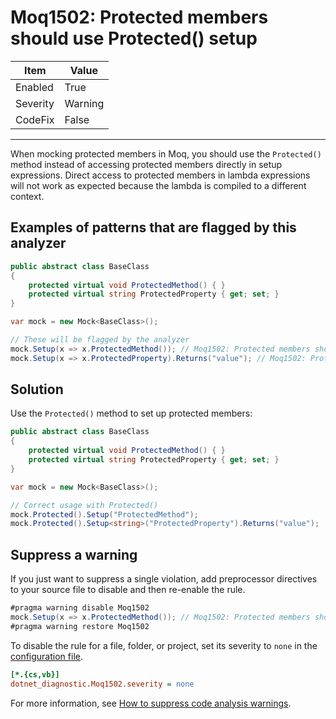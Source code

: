 # Moq1502: Protected members should use Protected() setup

| Item     | Value   |
| -------- | ------- |
| Enabled  | True    |
| Severity | Warning |
| CodeFix  | False   |
---

When mocking protected members in Moq, you should use the `Protected()` method instead of accessing protected members directly in setup expressions. Direct access to protected members in lambda expressions will not work as expected because the lambda is compiled to a different context.

## Examples of patterns that are flagged by this analyzer

```csharp
public abstract class BaseClass
{
    protected virtual void ProtectedMethod() { }
    protected virtual string ProtectedProperty { get; set; }
}

var mock = new Mock<BaseClass>();

// These will be flagged by the analyzer
mock.Setup(x => x.ProtectedMethod()); // Moq1502: Protected members should use Protected() setup
mock.Setup(x => x.ProtectedProperty).Returns("value"); // Moq1502: Protected members should use Protected() setup
```

## Solution

Use the `Protected()` method to set up protected members:

```csharp
public abstract class BaseClass
{
    protected virtual void ProtectedMethod() { }
    protected virtual string ProtectedProperty { get; set; }
}

var mock = new Mock<BaseClass>();

// Correct usage with Protected()
mock.Protected().Setup("ProtectedMethod");
mock.Protected().Setup<string>("ProtectedProperty").Returns("value");
```

## Suppress a warning

If you just want to suppress a single violation, add preprocessor directives to
your source file to disable and then re-enable the rule.

```csharp
#pragma warning disable Moq1502
mock.Setup(x => x.ProtectedMethod()); // Moq1502: Protected members should use Protected() setup
#pragma warning restore Moq1502
```

To disable the rule for a file, folder, or project, set its severity to `none`
in the
[configuration file](https://learn.microsoft.com/en-us/dotnet/fundamentals/code-analysis/configuration-files).

```ini
[*.{cs,vb}]
dotnet_diagnostic.Moq1502.severity = none
```

For more information, see
[How to suppress code analysis warnings](https://learn.microsoft.com/en-us/dotnet/fundamentals/code-analysis/suppress-warnings).